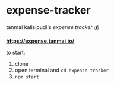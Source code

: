 # expense-tracker

tanmai kalisipudi's
*expense tracker* 💰

**https://expense.tanmai.io/**

to start:
1. clone
2. open terminal and `cd expense-tracker`
3. `npm start`

